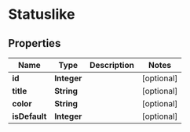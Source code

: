 # Statuslike

## Properties
Name | Type | Description | Notes
------------ | ------------- | ------------- | -------------
**id** | **Integer** |  |  [optional]
**title** | **String** |  |  [optional]
**color** | **String** |  |  [optional]
**isDefault** | **Integer** |  |  [optional]
